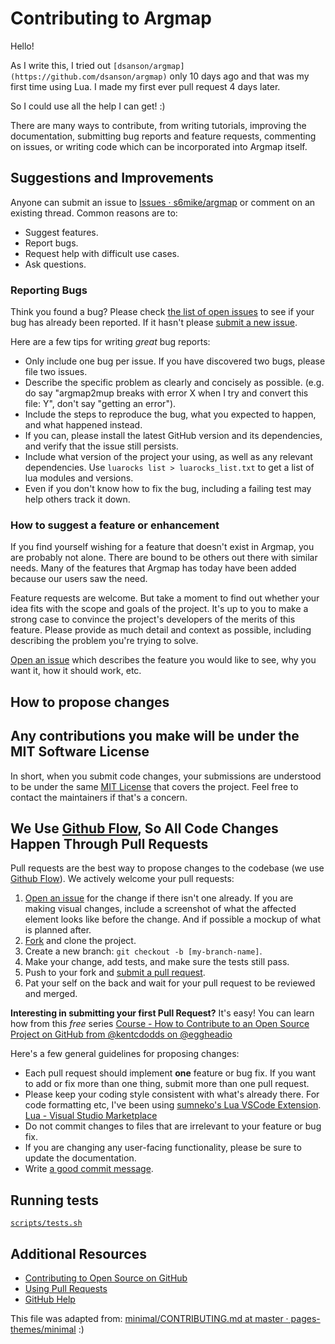 # Contributing to Argmap

Hello!

As I write this, I tried out `[dsanson/argmap](https://github.com/dsanson/argmap)` only 10 days ago and that was my first time using Lua. I made my first ever pull request 4 days later.

So I could use all the help I can get! :)

There are many ways to contribute, from writing tutorials, improving the documentation, submitting bug reports and feature requests, commenting on issues, or writing code which can be incorporated into Argmap itself.

## Suggestions and Improvements

Anyone can submit an issue to [Issues · s6mike/argmap](https://github.com/s6mike/argmap/issues) or comment on an existing thread. Common reasons are to:

* Suggest features.
* Report bugs.
* Request help with difficult use cases.
* Ask questions.

### Reporting Bugs

Think you found a bug? Please check [the list of open issues](https://github.com/s6mike/argmap/issues) to see if your bug has already been reported. If it hasn't please [submit a new issue](https://github.com/s6mike/argmap/issues/new).

Here are a few tips for writing *great* bug reports:

* Only include one bug per issue. If you have discovered two bugs, please file two issues.
* Describe the specific problem as clearly and concisely as possible. (e.g. do say "argmap2mup breaks with error X when I try and convert this file: Y", don't say "getting an error").
* Include the steps to reproduce the bug, what you expected to happen, and what happened instead.
* If you can, please install the latest GitHub version and its dependencies, and verify that the issue still persists.
* Include what version of the project your using, as well as any relevant dependencies. Use `luarocks list > luarocks_list.txt` to get a list of lua modules and versions.
* Even if you don't know how to fix the bug, including a failing test may help others track it down.

### How to suggest a feature or enhancement

If you find yourself wishing for a feature that doesn't exist in Argmap, you are probably not alone. There are bound to be others out there with similar needs. Many of the features that Argmap has today have been added because our users saw the need.

Feature requests are welcome. But take a moment to find out whether your idea fits with the scope and goals of the project. It's up to you to make a strong case to convince the project's developers of the merits of this feature. Please provide as much detail and context as possible, including describing the problem you're trying to solve.

[Open an issue](https://github.com/s6mike/argmap/issues/new) which describes the feature you would like to see, why you want it, how it should work, etc.

## How to propose changes

## Any contributions you make will be under the MIT Software License
In short, when you submit code changes, your submissions are understood to be under the same [MIT License](LICENSE) that covers the project. Feel free to contact the maintainers if that's a concern.

## We Use [Github Flow](https://guides.github.com/introduction/flow/index.html), So All Code Changes Happen Through Pull Requests

Pull requests are the best way to propose changes to the codebase (we use [Github Flow](https://guides.github.com/introduction/flow/index.html)). We actively welcome your pull requests:

1. [Open an issue](https://github.com/s6mike/argmap/issues/new) for the change if there isn't one already. If you are making visual changes, include a screenshot of what the affected element looks like before the change. And if possible a mockup of what is planned after.
2. [Fork](https://github.com/s6mike/argmap/forkfork) and clone the project.
3. Create a new branch: `git checkout -b [my-branch-name]`.
4. Make your change, add tests, and make sure the tests still pass.
5. Push to your fork and [submit a pull request](https://github.com/s6mike/argmap/fork/compare).
6. Pat your self on the back and wait for your pull request to be reviewed and merged.

**Interesting in submitting your first Pull Request?** It's easy! You can learn how from this *free* series [Course - How to Contribute to an Open Source Project on GitHub from @kentcdodds on @eggheadio](https://app.egghead.io/playlists/how-to-contribute-to-an-open-source-project-on-github)

Here's a few general guidelines for proposing changes:

* Each pull request should implement **one** feature or bug fix. If you want to add or fix more than one thing, submit more than one pull request.
* Please keep your coding style consistent with what's already there. For code formatting etc, I've been using [sumneko's Lua VSCode Extension](https://marketplace.visualstudio.com/items?itemName=sumneko.lua).
[Lua - Visual Studio Marketplace](https://marketplace.visualstudio.com/items?itemName=sumneko.lua)
* Do not commit changes to files that are irrelevant to your feature or bug fix.
* If you are changing any user-facing functionality, please be sure to update the documentation.
* Write [a good commit message](http://tbaggery.com/2008/04/19/a-note-about-git-commit-messages.html).

## Running tests

[`scripts/tests.sh`](scripts/tests.sh)

## Additional Resources

* [Contributing to Open Source on GitHub](https://guides.github.com/activities/contributing-to-open-source/)
* [Using Pull Requests](https://help.github.com/articles/using-pull-requests/)
* [GitHub Help](https://help.github.com)

This file was adapted from: [minimal/CONTRIBUTING.md at master · pages-themes/minimal](https://github.com/pages-themes/minimal/blob/master/docs/CONTRIBUTING.md) :)